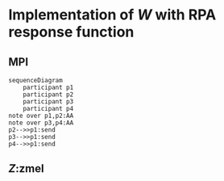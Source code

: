 # Implementation of $W$ with RPA response function

## MPI

```mermaid
sequenceDiagram
    participant p1
    participant p2
    participant p3
    participant p4
note over p1,p2:AA
note over p3,p4:AA
p2-->>p1:send
p3-->>p1:send
p4-->>p1:send
```

## $Z$:zmel
